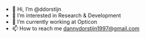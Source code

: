 - 👋 Hi, I’m @ddorstijn
- 👀 I’m interested in Research & Development
- 🌱 I’m currently working at Opticon
- 📫 How to reach me dannydorstijn1997@gmail.com
